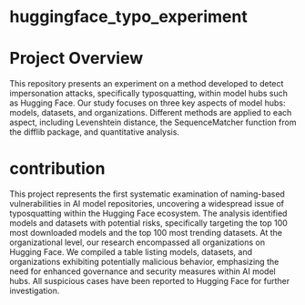 # huggingface_typo_experiment
# Project Overview
This repository presents an experiment on a method developed to detect impersonation attacks, specifically typosquatting, within model hubs such as Hugging Face. Our study focuses on three key aspects of model hubs: models, datasets, and organizations. Different methods are applied to each aspect, including Levenshtein distance, the SequenceMatcher function from the difflib package, and quantitative analysis.
# contribution
This project represents the first systematic examination of naming-based vulnerabilities in AI model repositories, uncovering a widespread issue of typosquatting within the Hugging Face ecosystem. The analysis identified models and datasets with potential risks, specifically targeting the top 100 most downloaded models and the top 100 most trending datasets. At the organizational level, our research encompassed all organizations on Hugging Face. We compiled a table listing models, datasets, and organizations exhibiting potentially malicious behavior, emphasizing the need for enhanced governance and security measures within AI model hubs. All suspicious cases have been reported to Hugging Face for further investigation.
